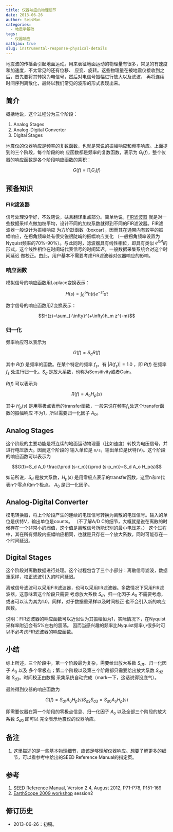 ```yaml
---
title: 仪器响应的物理细节
date: 2013-06-26
author: SeisMan
categories:
  - 地震学基础
tags:
  - 仪器响应
mathjax: true
slug: instrumental-response-physical-details
---
```


地震波的传播会引起地面运动。用来表征地面运动的物理量有很多，常见的有速度和加速度，不太常见的还有位移、
应变、旋转。这些物理量在被地震仪接收到之后，首先要将其转换为电信号，然后对电信号振幅进行放大以及滤波，
再将连续时间序列离散化，最终以我们常见的波形的形式表现出来。

<!--more-->

## 简介

概括地说，这个过程分为三个阶段：

1.  Analog Stages
2.  Analog-Digital Converter
3.  Digital Stages

地震仪的仪器响应是频率的复数函数，也就是常说的振幅响应和频率响应。上面提到的三个阶段，每个阶段的响
应函数都是频率的复数函数，表示为 $G_i(f)$，整个仪器的响应函数是各个阶段响应函数的乘积：

$$G(f)=\prod_i G_i(f)$$

## 预备知识

### FIR滤波器

信号处理没学好，不敢瞎说，姑且翻译重点部分。简单地说，[FIR滤波器](https://zh.wikipedia.org/wiki/有限冲激响应)
就是对一些数据采样点做加权平均，设计不同的加权系数就得到不同的FIR滤波器。FIR滤波器一般设计为振幅响应
为方阶跃函数（boxcar），因而其在通带内有较平的振幅响应，在拐角频率处有很尖锐很陡峭的振幅响应变化
（一般拐角频率设置为Nyquist频率的70%-90%）。与此同时，滤波器具有线性相位，即具有类似
$e^{i \omega t}$的形式，这个线性相位在时间域代表信号的时间延迟，一般数据采集系统会对这个时间延迟
做校正。由此，用户基本不需要考虑FIR滤波器对仪器响应的影响。

### 响应函数

模拟信号的响应函数用Laplace变换表示：

$$H(s)=\int_0^{\infty}h(t)e^{-st}dt$$

数字信号的响应函数用Z变换表示：

$$H(z)=\sum_{-\infty}^{+\infty}h_m z^{-m}$$

### 归一化

频率响应可以表示为

$$G(f)=S_d R(f)$$

其中 $R(f)$ 是频率的函数。在某个特定的频率 $f_s$，有 $|R(f_s)|=1.0$ ，即 $R(f)$ 在频率 $f_s$
处进行归一化。$S_d$ 是放大系数，也称为Sensitivity或者Gain。

$R(f)$ 可以表示为

$$R(f)=A_0 H_p(s)$$

其中 $H_p(s)$ 是用零极点表示的transfer函数，一般来说在频率$f_s$处这个transfer函数的振幅响应
不为1，所以需要归一化因子 $A_0$。

## Analog Stages

这个阶段的主要功能是将连续的地面运动物理量（比如速度）转换为电压信号，并进行电压放大。因而这个阶段的
输入单位是 `m/s`，输出单位是伏特(V)。这个阶段的响应函数可以表示为

$$G(f)=S_d A_0 \frac{\prod (s-r_n)}{\prod (s-p_m)}=S_d A_o H_p(s)$$

如前所说，$S_d$ 是放大系数，$H_p(s)$ 是用零极点表示的transfer函数，这里n和m代表n个零点和m个极点。
$A_0$ 是归一化因子。

## Analog-Digital Converter

模电转换器，将上个阶段产生的连续的电压信号转换为离散的电压信号。输入的单位是伏特V，输出单位是counts。
（不了解A/D C的细节，大概就是说在离散的时候存在一个非常小的阀值，这个值是离散信号所能识别的最小电压差。）
这个过程中，其在所有频段内振幅响应相同，也就是只存在一个放大系数，同时可能存在一个时间延迟。

## Digital Stages

这个阶段对离散数据进行处理。这个过程包含了三个小部分：离散信号滤波，数据重采样，校正滤波引入的时间延迟。

离散信号滤波可以采用FIR滤波器，也可以采用IIR滤波器。多数情况下采用FIR滤波器，这意味着这个阶段只需要
考虑放大系数 $S_d$，归一化因子 $A_0$ 不需要考虑，或者可以认为其为1.0。同样，对于数据重采样以及时间校正
也不会引入新的响应函数。

说明：FIR滤波器的响应函数可以近似认为其振幅恒为1，实际情况下，在Nyquist采样率附近会有5%左右的震荡。
因而当感兴趣的频率比Nyquist频率小很多时可以不必考虑FIR滤波器的响应函数。

## 小结

综上所述，三个阶段中，第一个阶段最为复杂，需要给出放大系数 $S_{d1}$、归一化因子 $A_0$ 以及
多个零极点；第二个阶段以及第三个阶段都只需要给出放大系数 $S_{d2}$ 和 $S_{d3}$。时间校正由数据
采集系统自动完成（mark一下，这话说得没底气）。

最终得到仪器的响应函数为

$$G(f)=S_{d1} A_0 H_p(s) S_{d2} S_{d3} = S_{d0} A_o H_p(s)$$

即需要仪器在第一个阶段的零极点信息、归一化因子 $A_o$ 以及全部三个阶段的放大系数 $S_{d0}$ 即可以
完全表示地震仪的仪器响应。

## 备注

1.  这里描述的是一些基本物理细节，应该足够理解仪器响应。想要了解更多的细节，可以看参考中给出的SEED Reference Manual的指定页。

## 参考

1.  [SEED Reference Manual](http://www.fdsn.org/seed_manual/SEEDManual_V2.4.pdf), Version 2.4, August 2012, P71-P78, P151-169
2.  [EarthScope 2009 workshop](http://www.iris.edu/hq/es_course/content/2009.html) session2

## 修订历史

- 2013-06-26：初稿。
